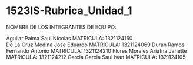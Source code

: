 # 1523IS-Rubrica_Unidad_1

NOMBRE DE LOS INTEGRANTES DE EQUIPO:

Aguilar Palma Saul Nicolas       MATRICULA: 1321124160<br>
De La Cruz Medina Jose Eduardo   MATRICULA: 1321124069
Duran Ramos Fernando Antonio     MATRICULA: 1321124210
Flores Morales Ariatna Janette   MATRICULA: 1321124212
Garcia Garcia Saul Ivan          MATRICULA: 1321124105
